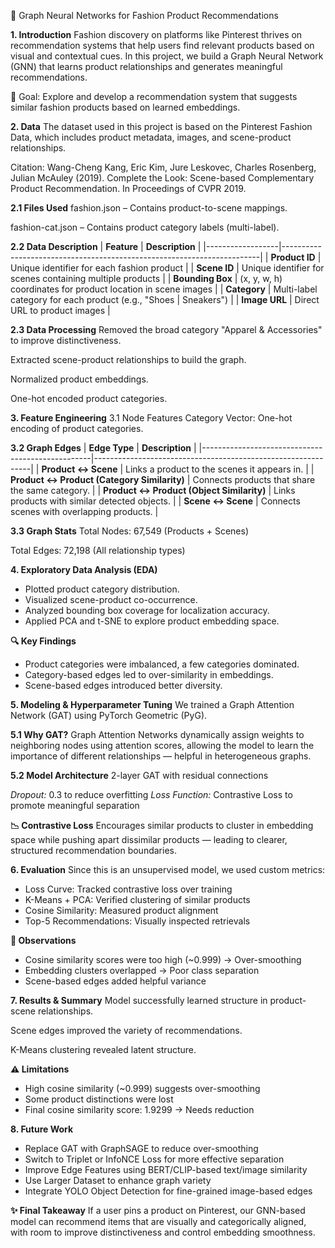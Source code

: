 👗 Graph Neural Networks for Fashion Product Recommendations

**1. Introduction**
Fashion discovery on platforms like Pinterest thrives on recommendation systems that help users find relevant products based on visual and contextual cues.
In this project, we build a Graph Neural Network (GNN) that learns product relationships and generates meaningful recommendations.


🎯 Goal: Explore and develop a recommendation system that suggests similar fashion products based on learned embeddings.

**2. Data**
The dataset used in this project is based on the Pinterest Fashion Data, which includes product metadata, images, and scene-product relationships.

Citation:
Wang-Cheng Kang, Eric Kim, Jure Leskovec, Charles Rosenberg, Julian McAuley (2019).
Complete the Look: Scene-based Complementary Product Recommendation.
In Proceedings of CVPR 2019.

**2.1 Files Used**
fashion.json – Contains product-to-scene mappings.

fashion-cat.json – Contains product category labels (multi-label).

**2.2 Data Description**
| **Feature**      | **Description**                                                       |
|------------------|------------------------------------------------------------------------|
| **Product ID**   | Unique identifier for each fashion product                            |
| **Scene ID**     | Unique identifier for scenes containing multiple products             |
| **Bounding Box** | (x, y, w, h) coordinates for product location in scene images         |
| **Category**     | Multi-label category for each product (e.g., "Shoes \| Sneakers")     |
| **Image URL**    | Direct URL to product images                                          |

**2.3 Data Processing**
Removed the broad category "Apparel & Accessories" to improve distinctiveness.

Extracted scene-product relationships to build the graph.

Normalized product embeddings.

One-hot encoded product categories.

**3. Feature Engineering**
3.1 Node Features
Category Vector: One-hot encoding of product categories.

**3.2 Graph Edges**
| **Edge Type**                                    | **Description**                                              |
|--------------------------------------------------|--------------------------------------------------------------|
| **Product ↔ Scene**                              | Links a product to the scenes it appears in.                |
| **Product ↔ Product (Category Similarity)**      | Connects products that share the same category.             |
| **Product ↔ Product (Object Similarity)**        | Links products with similar detected objects.               |
| **Scene ↔ Scene**                                | Connects scenes with overlapping products.                  |

**3.3 Graph Stats**
Total Nodes: 67,549 (Products + Scenes)

Total Edges: 72,198 (All relationship types)


**4. Exploratory Data Analysis (EDA)**
- Plotted product category distribution.
- Visualized scene-product co-occurrence.
- Analyzed bounding box coverage for localization accuracy.
- Applied PCA and t-SNE to explore product embedding space.

**🔍 Key Findings**
- Product categories were imbalanced, a few categories dominated.
- Category-based edges led to over-similarity in embeddings.
- Scene-based edges introduced better diversity.

**5. Modeling & Hyperparameter Tuning**
We trained a Graph Attention Network (GAT) using PyTorch Geometric (PyG).

**5.1 Why GAT?**
Graph Attention Networks dynamically assign weights to neighboring nodes using attention scores, allowing the model to learn the importance of different relationships — helpful in heterogeneous graphs.

**5.2 Model Architecture**
2-layer GAT with residual connections

*Dropout:* 0.3 to reduce overfitting
*Loss Function:* Contrastive Loss to promote meaningful separation

**📉 Contrastive Loss**
Encourages similar products to cluster in embedding space while pushing apart dissimilar products — leading to clearer, structured recommendation boundaries.

**6. Evaluation**
Since this is an unsupervised model, we used custom metrics:

- Loss Curve: Tracked contrastive loss over training
- K-Means + PCA: Verified clustering of similar products
- Cosine Similarity: Measured product alignment
- Top-5 Recommendations: Visually inspected retrievals

**🚨 Observations**
- Cosine similarity scores were too high (~0.999) → Over-smoothing
- Embedding clusters overlapped → Poor class separation
- Scene-based edges added helpful variance

**7. Results & Summary**
Model successfully learned structure in product-scene relationships.

Scene edges improved the variety of recommendations.

K-Means clustering revealed latent structure.

**⚠️ Limitations**
- High cosine similarity (~0.999) suggests over-smoothing
- Some product distinctions were lost
- Final cosine similarity score: 1.9299 → Needs reduction

**8. Future Work**
- Replace GAT with GraphSAGE to reduce over-smoothing
- Switch to Triplet or InfoNCE Loss for more effective separation
- Improve Edge Features using BERT/CLIP-based text/image similarity
- Use Larger Dataset to enhance graph variety
- Integrate YOLO Object Detection for fine-grained image-based edges

**✨ Final Takeaway**
If a user pins a product on Pinterest, our GNN-based model can recommend items that are visually and categorically aligned, with room to improve distinctiveness and control embedding smoothness.


